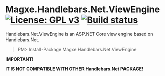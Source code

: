 Magxe.Handlebars.Net.ViewEngine [![License: GPL v3](https://img.shields.io/badge/License-GPL%20v3-blue.svg?style=flat-square)](https://www.gnu.org/licenses/gpl-3.0) [![Build status](https://img.shields.io/appveyor/ci/Magentaize/handlebars-net-viewengine.svg?style=flat-square)](https://ci.appveyor.com/project/Magentaize/handlebars-net-viewengine)
==============

Handlebars.Net.ViewEngine is an ASP.NET Core view engine based on Handlebars.Net.

>PM> Install-Package Magxe.Handlebars.Net.ViewEngine

**IMPORTANT!**

**IT IS NOT COMPATIBLE WITH OTHER Handlebars.Net PACKAGE!**